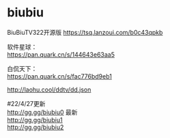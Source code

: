 # biubiu

BiuBiuTV322开源版  https://tsq.lanzoui.com/b0c43qpkb  

软件星球：  
https://pan.quark.cn/s/144643e63aa5  

白侃天下：  
https://pan.quark.cn/s/fac776bd9eb1  

http://laohu.cool/ddtv/dd.json  

#22/4/27更新   
http://gg.gg/biubiu0  最新      
http://gg.gg/biubiu1  
http://gg.gg/biubiu2  
